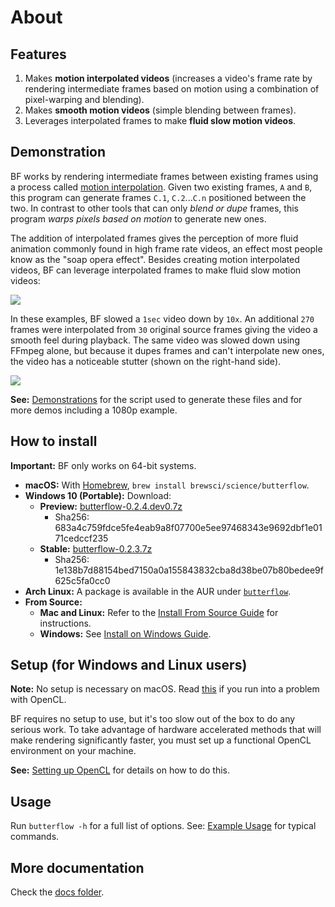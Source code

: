 # About
## Features
1. Makes **motion interpolated videos** (increases a video's frame rate by rendering intermediate frames based on motion using a combination of pixel-warping and blending).
2. Makes **smooth motion videos** (simple blending between frames).
3. Leverages interpolated frames to make **fluid slow motion videos**.

## Demonstration
BF works by rendering intermediate frames between existing frames using a process called [motion interpolation](http://en.wikipedia.org/wiki/Motion_interpolation). Given two existing frames, `A` and `B`, this program can generate frames `C.1`, `C.2`...`C.n` positioned between the two. In contrast to other tools that can only *blend or dupe* frames, this program *warps pixels based on motion* to generate new ones.

The addition of interpolated frames gives the perception of more fluid animation commonly found in high frame rate videos, an effect most people know as the "soap opera effect". Besides creating motion interpolated videos, BF can leverage interpolated frames to make fluid slow motion videos:

![](http://srv.dthpham.me/butterflow/demos/1.gif)

In these examples, BF slowed a `1sec` video down by `10x`. An additional `270` frames were interpolated from `30` original source frames giving the video a smooth feel during playback. The same video was slowed down using FFmpeg alone, but because it dupes frames and can't interpolate new ones, the video has a noticeable stutter (shown on the right-hand side).

![](http://srv.dthpham.me/butterflow/demos/2.gif)

**See:** [Demonstrations](https://github.com/dthpham/butterflow/blob/master/docs/Demonstrations.md) for the script used to generate these files and for more demos including a 1080p example.

## How to install
**Important:** BF only works on 64-bit systems.

* **macOS:** With [Homebrew](http://brew.sh/), `brew install brewsci/science/butterflow`.
* **Windows 10 (Portable):** Download:
  * **Preview:** [butterflow-0.2.4.dev0.7z](http://srv.dthpham.me/butterflow/releases/win/butterflow-0.2.4.dev0.7z)
    * Sha256: 683a4c759fdce5fe4eab9a8f07700e5ee97468343e9692dbf1e0171cedccf235
  * **Stable:** [butterflow-0.2.3.7z](http://srv.dthpham.me/butterflow/releases/win/butterflow-0.2.3.7z)
    * Sha256: 1e138b7d88154bed7150a0a155843832cba8d38be07b80bedee9f625c5fa0cc0
* **Arch Linux:** A package is available in the AUR under [`butterflow`](https://aur.archlinux.org/packages/butterflow/).
* **From Source:**
  * **Mac and Linux:** Refer to the [Install From Source Guide](https://github.com/dthpham/butterflow/blob/master/docs/Install-From-Source-Guide.md) for instructions.
  * **Windows:** See [Install on Windows Guide](https://github.com/dthpham/butterflow/blob/master/docs/Install-On-Windows-Guide.md).

## Setup (for Windows and Linux users)
**Note:** No setup is necessary on macOS. Read [this](https://github.com/dthpham/butterflow/blob/master/docs/Setting-Up-OpenCL.md#macos-mavericks-and-newer) if you run into a problem with OpenCL.

BF requires no setup to use, but it's too slow out of the box to do any serious work. To take advantage of hardware accelerated methods that will make rendering significantly faster, you must set up a functional OpenCL environment on your machine.

**See:** [Setting up OpenCL](https://github.com/dthpham/butterflow/blob/master/docs/Setting-Up-OpenCL.md) for details on how to do this.

## Usage
Run `butterflow -h` for a full list of options. See: [Example Usage](https://github.com/dthpham/butterflow/blob/master/docs/Example-Usage.md) for typical commands.

## More documentation
Check the [docs folder](https://github.com/dthpham/butterflow/tree/master/docs).
